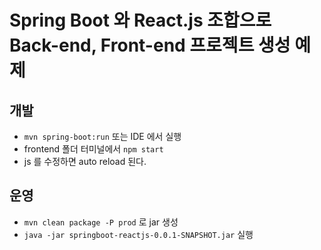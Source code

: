 # Spring Boot 와 React.js 조합으로 Back-end, Front-end 프로젝트 생성 예제

## 개발

* `mvn spring-boot:run` 또는 IDE 에서 실행
* frontend 폴더 터미널에서 `npm start`
* js 를 수정하면 auto reload 된다.

## 운영

* `mvn clean package -P prod` 로 jar 생성
* `java -jar springboot-reactjs-0.0.1-SNAPSHOT.jar` 실행

